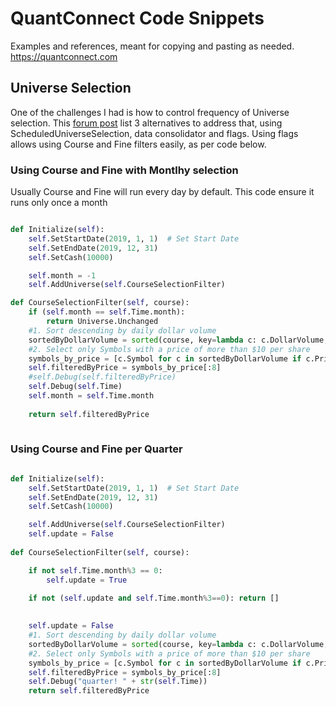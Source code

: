 # QuantConnect Code Snippets

Examples and references, meant for copying and pasting as needed. https://quantconnect.com

## Universe Selection
One of the challenges I had is how to control frequency of Universe selection. This [forum post](https://www.quantconnect.com/forum/discussion/4623/documentation-discussion-algorithm-reference-universes/p1/comment-16957) list 3 alternatives to address that, using ScheduledUniverseSelection, data consolidator and flags. Using flags allows using Course and Fine filters easily, as per code below.

### Using Course and Fine with Montlhy selection
Usually Course and Fine will run every day by default. This code ensure it runs only once a month

```python

def Initialize(self):
    self.SetStartDate(2019, 1, 1)  # Set Start Date
    self.SetEndDate(2019, 12, 31)
    self.SetCash(10000) 

    self.month = -1
    self.AddUniverse(self.CourseSelectionFilter)

def CourseSelectionFilter(self, course):
    if (self.month == self.Time.month): 
        return Universe.Unchanged
    #1. Sort descending by daily dollar volume
    sortedByDollarVolume = sorted(course, key=lambda c: c.DollarVolume, reverse = True)
    #2. Select only Symbols with a price of more than $10 per share
    symbols_by_price = [c.Symbol for c in sortedByDollarVolume if c.Price > 10]
    self.filteredByPrice = symbols_by_price[:8]
    #self.Debug(self.filteredByPrice)
    self.Debug(self.Time)
    self.month = self.Time.month
    
    return self.filteredByPrice
        
```

### Using Course and Fine per Quarter

```python

def Initialize(self):
    self.SetStartDate(2019, 1, 1)  # Set Start Date
    self.SetEndDate(2019, 12, 31)
    self.SetCash(10000) 

    self.AddUniverse(self.CourseSelectionFilter)
    self.update = False
            
def CourseSelectionFilter(self, course):

    if not self.Time.month%3 == 0:
        self.update = True
    
    if not (self.update and self.Time.month%3==0): return []
    

    self.update = False
    #1. Sort descending by daily dollar volume
    sortedByDollarVolume = sorted(course, key=lambda c: c.DollarVolume, reverse = True)
    #2. Select only Symbols with a price of more than $10 per share
    symbols_by_price = [c.Symbol for c in sortedByDollarVolume if c.Price > 10]
    self.filteredByPrice = symbols_by_price[:8]
    self.Debug("quarter! " + str(self.Time))
    return self.filteredByPrice
                
```
